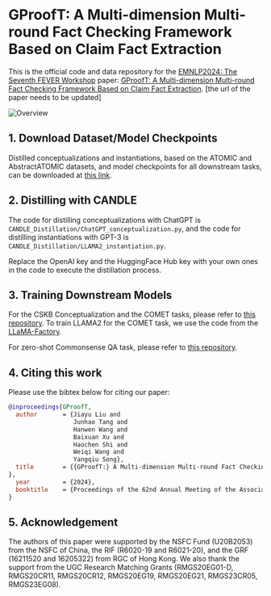# GProofT: A Multi-dimension Multi-round Fact Checking Framework Based on Claim Fact Extraction

This is the official code and data repository for the [EMNLP2024: The Seventh FEVER Workshop](https://fever.ai/) paper:
[GProofT: A Multi-dimension Multi-round Fact Checking Framework Based on Claim Fact Extraction](https://arxiv.org/abs/2401.07286).
[the url of the paper needs to be updated]

![Overview](demo/overview.png "An overview of the CANDLE framework")

## 1. Download Dataset/Model Checkpoints

Distilled conceptualizations and instantiations, based on the ATOMIC and AbstractATOMIC datasets, and model checkpoints
for all downstream tasks, can be downloaded
at [this link](https://hkustconnect-my.sharepoint.com/:f:/g/personal/wwangbw_connect_ust_hk/EqhEyfccW45HtyehVTDO_cgB9A2X4TQQKdeVnjqK1wMgng).

## 2. Distilling with CANDLE

The code for distilling conceptualizations with ChatGPT is `CANDLE_Distillation/ChatGPT_conceptualization.py`, and the
code for distilling instantiations with GPT-3 is `CANDLE_Distillation/LLAMA2_instantiation.py`.

Replace the OpenAI key and the HuggingFace Hub key with your own ones in the code to execute the distillation process.

## 3. Training Downstream Models
For the CSKB Conceptualization and the COMET tasks, please refer to [this repository](https://github.com/HKUST-KnowComp/CAT).
To train LLAMA2 for the COMET task, we use the code from the [LLaMA-Factory](https://github.com/hiyouga/LLaMA-Factory).

For zero-shot Commonsense QA task, please refer to [this repository](https://github.com/HKUST-KnowComp/CAR).

## 4. Citing this work

Please use the bibtex below for citing our paper:

```bibtex
@inproceedings{GProofT,
  author       = {Jiayu Liu and
                  Junhao Tang and
                  Hanwen Wang and
                  Baixuan Xu and
                  Haochen Shi and
                  Weiqi Wang and
                  Yangqiu Song},
  title        = {{GProofT:} A Multi-dimension Multi-round Fact Checking Framework Based on Claim Fact Extraction
},
  year         = {2024},
  booktitle    = {Proceedings of the 62nd Annual Meeting of the Association for Computational Linguistics, {ACL} 2024}
}
```

## 5. Acknowledgement

The authors of this paper were supported by the NSFC Fund (U20B2053) from the NSFC of China, the RIF (R6020-19 and
R6021-20), and the GRF (16211520 and 16205322) from RGC of Hong Kong. We also thank the support from the UGC
Research Matching Grants (RMGS20EG01-D, RMGS20CR11, RMGS20CR12, RMGS20EG19, RMGS20EG21, RMGS23CR05, RMGS23EG08).
